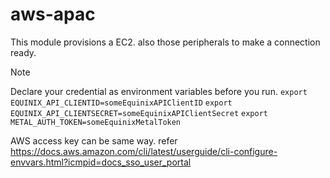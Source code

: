 # aws-apac
This module provisions a EC2. also those peripherals to make a connection ready.

>[!note]
>Declare your credential as environment variables before you run. 
>`export EQUINIX_API_CLIENTID=someEquinixAPIClientID` 
>`export EQUINIX_API_CLIENTSECRET=someEquinixAPIClientSecret` 
>`export METAL_AUTH_TOKEN=someEquinixMetalToken` 
>
> AWS access key can be same way. refer https://docs.aws.amazon.com/cli/latest/userguide/cli-configure-envvars.html?icmpid=docs_sso_user_portal